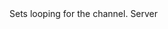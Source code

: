 <function name="SetLooping" parent="IGModAudioChannel" type="classfunc">
	<description>
		Sets looping for the channel.
	</description>
	<realm>Server</realm>
	<args>
		<arg name="looping" type="bool"></arg>
	</args>
	<rets>
	</rets>
</function>